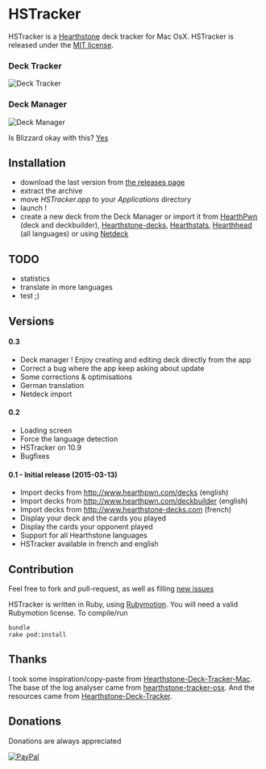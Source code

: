 # HSTracker

HSTracker is a [Hearthstone](http://www.playhearthstone.com/) deck tracker for Mac OsX.
HSTracker is released under the [MIT license](LICENSE).

### Deck Tracker
![Deck Tracker](https://github.com/bmichotte/HSTracker/blob/master/hstracker.jpg)

### Deck Manager
![Deck Manager](https://github.com/bmichotte/HSTracker/blob/master/manager.png)

Is Blizzard okay with this?
[Yes](https://twitter.com/bdbrode/status/511151446038179840)

## Installation
- download the last version from [the releases page](https://github.com/bmichotte/HSTracker/releases)
- extract the archive
- move _HSTracker.app_ to your _Applications_ directory
- launch !
- create a new deck from the Deck Manager or import it from [HearthPwn](http://www.hearthpwn.com) (deck and deckbuilder), [Hearthstone-decks](http://www.hearthstone-decks.com), [Hearthstats](https://hearthstats.net), [Hearthhead](http://www.hearthhead.com/) (all languages) or using [Netdeck](https://chrome.google.com/webstore/detail/netdeck/lpdbiakcpmcppnpchohihcbdnojlgeel)

## TODO
- statistics
- translate in more languages
- test ;) 

## Versions
#### 0.3
- Deck manager ! Enjoy creating and editing deck directly from the app
- Correct a bug where the app keep asking about update
- Some corrections & optimisations
- German translation
- Netdeck import

#### 0.2
- Loading screen
- Force the language detection
- HSTracker on 10.9
- Bugfixes

#### 0.1 - Initial release (2015-03-13)
- Import decks from http://www.hearthpwn.com/decks (english)
- Import decks from http://www.hearthpwn.com/deckbuilder (english)
- Import decks from http://www.hearthstone-decks.com (french)
- Display your deck and the cards you played
- Display the cards your opponent played
- Support for all Hearthstone languages
- HSTracker available in french and english

## Contribution
Feel free to fork and pull-request, as well as filling [new issues](https://github.com/bmichotte/HSTracker/issues)

HSTracker is written in Ruby, using [Rubymotion](http://www.rubymotion.com/). You will need a valid Rubymotion license.
To compile/run
```
bundle
rake pod:install
```

## Thanks

I took some inspiration/copy-paste from [Hearthstone-Deck-Tracker-Mac](https://github.com/Jeswang/Hearthstone-Deck-Tracker-Mac).
The base of the log analyser came from [hearthstone-tracker-osx](https://github.com/hellozimi/hearthstone-tracker-osx).
And the resources came from [Hearthstone-Deck-Tracker](https://github.com/Epix37/Hearthstone-Deck-Tracker).

## Donations
Donations are always appreciated 

[![PayPal](https://www.paypalobjects.com/en_US/i/btn/btn_donate_SM.gif)](https://www.paypal.com/cgi-bin/webscr?cmd=_donations&business=bmichotte%40gmail%2ecom&lc=US&item_name=HSTracker&currency_code=EUR&bn=PP%2dDonationsBF%3abtn_donate_SM%2egif%3aNonHosted) 